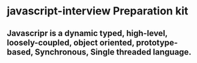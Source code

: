 # javascript-interview Preparation kit

## Javascripr is a dynamic typed, high-level, loosely-coupled, object oriented, prototype-based, Synchronous, Single threaded language.
